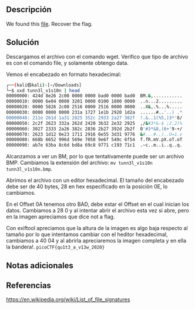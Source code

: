 
## Descripción

We found this [file](https://mercury.picoctf.net/static/01be2b38ba97802285a451b94505ea75/tunn3l_v1s10n). Recover the flag.

## Solución

Descargamos el archivo con el comando wget.
Verifico que tipo de archivo es con el comando file, y solamente obtengo data.

Vemos el encabezado en formato hexadecimal:
```bash
┌──(kali㉿kali)-[~/Downloads]
└─$ xxd tunn3l_v1s10n | head
00000000: 424d 8e26 2c00 0000 0000 bad0 0000 bad0  BM.&,...........
00000010: 0000 6e04 0000 3201 0000 0100 1800 0000  ..n...2.........
00000020: 0000 5826 2c00 2516 0000 2516 0000 0000  ..X&,.%...%.....
00000030: 0000 0000 0000 231a 1727 1e1b 2920 1d2a  ......#..'..) .*
00000040: 211e 261d 1a31 2825 352c 2933 2a27 382f  !.&..1(%5,)3*'8/
00000050: 2c2f 2623 332a 262d 2420 3b32 2e32 2925  ,/&#3*&-$ ;2.2)%
00000060: 3027 2333 2a26 382c 2836 2b27 392d 2b2f  0'#3*&8,(6+'9-+/
00000070: 2623 1d12 0e23 1711 2916 0e55 3d31 9776  &#...#..)..U=1.v
00000080: 668b 6652 996d 569e 7058 9e6f 549c 6f54  f.fR.mV.pX.oT.oT
00000090: ab7e 63ba 8c6d bd8a 69c8 9771 c193 71c1  .~c..m..i..q..q.
```

Alcanzamos a ver un BM, por lo que tentativamente puede ser un archivo BMP. Cambiamos la extensión del archivo: `mv tunn3l_v1s10n tunn3l_v1s10n.bmp`.

Abrimos el archivo con un editor hexadecimal.
El tamaño del encabezado debe ser de 40 bytes, 28 en hex especificado en la posición 0E, lo cambiamos.

En el Offset 0A tenemos otro BAD, debe estar el Offset en el cual inician los datos. Cambiamos a 28 0 y al intentar abrir el archivo esta vez si abre, pero en la imagen apreciamos que dice not a flag.

Con exiftool apreciamos que la altura de la imagen es algo baja respecto al tamaño por lo que intentamos cambiar con el heditor hexadecimal, cambiamos a 40 04 y al abrirla apreciaremos la imagen completa y en ella la bandera!.
`picoCTF{qu1t3_a_v13w_2020}`


## Notas adicionales


## Referencias

https://en.wikipedia.org/wiki/List_of_file_signatures